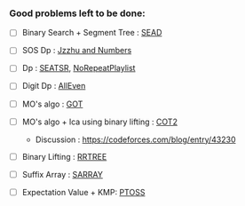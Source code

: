 ### Good problems left to be done:

- [ ] Binary Search + Segment Tree : [SEAD](https://www.codechef.com/problems/SEAD)

- [ ] SOS Dp : [Jzzhu and Numbers](https://codeforces.com/contest/449/problem/D)

- [ ] Dp : [SEATSR](https://www.codechef.com/problems/SEATSR), [NoRepeatPlaylist](https://community.topcoder.com/stat?c=problem_statement&pm=11774&rd=14724&rm=&cr=23010876)

- [ ] Digit Dp : [AllEven](https://vjudge.net/problem/TopCoder-15832)

- [ ] MO's algo : [GOT](https://www.spoj.com/problems/GOT/)

- [ ] MO's algo + lca using binary lifting : [COT2](https://www.spoj.com/problems/COT2/)
	* Discussion : https://codeforces.com/blog/entry/43230

- [ ] Binary Lifting : [RRTREE](https://www.codechef.com/problems/RRTREE)

- [ ] Suffix Array : [SARRAY](https://www.spoj.com/problems/SARRAY/)

- [ ] Expectation Value + KMP: [PTOSS](https://www.codechef.com/problems/PTOSS)